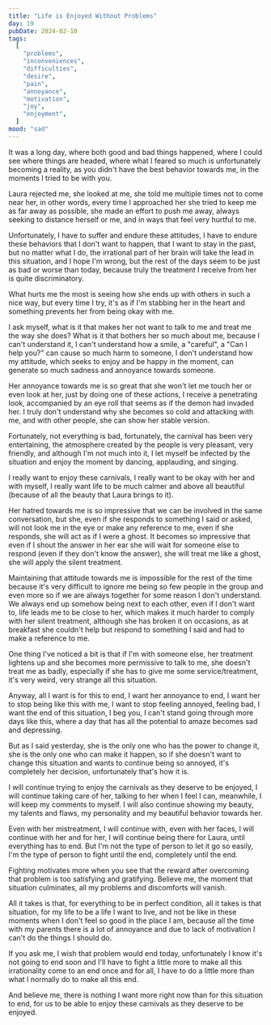 ```yaml
---
title: "Life is Enjoyed Without Problems"
day: 19
pubDate: 2024-02-10
tags:
  [
    "problems",
    "inconveniences",
    "difficulties",
    "desire",
    "pain",
    "annoyance",
    "motivation",
    "joy",
    "enjoyment",
  ]
mood: "sad"
---
```


It was a long day, where both good and bad things happened, where I could see where things are headed, where what I feared so much is unfortunately becoming a reality, as you didn't have the best behavior towards me, in the moments I tried to be with you.

Laura rejected me, she looked at me, she told me multiple times not to come near her, in other words, every time I approached her she tried to keep me as far away as possible, she made an effort to push me away, always seeking to distance herself or me, and in ways that feel very hurtful to me.

Unfortunately, I have to suffer and endure these attitudes, I have to endure these behaviors that I don't want to happen, that I want to stay in the past, but no matter what I do, the irrational part of her brain will take the lead in this situation, and I hope I'm wrong, but the rest of the days seem to be just as bad or worse than today, because truly the treatment I receive from her is quite discriminatory.

What hurts me the most is seeing how she ends up with others in such a nice way, but every time I try, it's as if I'm stabbing her in the heart and something prevents her from being okay with me.

I ask myself, what is it that makes her not want to talk to me and treat me the way she does? What is it that bothers her so much about me, because I can't understand it, I can't understand how a smile, a "careful", a "Can I help you?" can cause so much harm to someone, I don't understand how my attitude, which seeks to enjoy and be happy in the moment, can generate so much sadness and annoyance towards someone.

Her annoyance towards me is so great that she won't let me touch her or even look at her, just by doing one of these actions, I receive a penetrating look, accompanied by an eye roll that seems as if the demon had invaded her. I truly don't understand why she becomes so cold and attacking with me, and with other people, she can show her stable version.

Fortunately, not everything is bad, fortunately, the carnival has been very entertaining, the atmosphere created by the people is very pleasant, very friendly, and although I'm not much into it, I let myself be infected by the situation and enjoy the moment by dancing, applauding, and singing.

I really want to enjoy these carnivals, I really want to be okay with her and with myself, I really want life to be much calmer and above all beautiful (because of all the beauty that Laura brings to it).

Her hatred towards me is so impressive that we can be involved in the same conversation, but she, even if she responds to something I said or asked, will not look me in the eye or make any reference to me, even if she responds, she will act as if I were a ghost. It becomes so impressive that even if I shout the answer in her ear she will wait for someone else to respond (even if they don't know the answer), she will treat me like a ghost, she will apply the silent treatment.

Maintaining that attitude towards me is impossible for the rest of the time because it's very difficult to ignore me being so few people in the group and even more so if we are always together for some reason I don't understand. We always end up somehow being next to each other, even if I don't want to, life leads me to be close to her, which makes it much harder to comply with her silent treatment, although she has broken it on occasions, as at breakfast she couldn't help but respond to something I said and had to make a reference to me.

One thing I've noticed a bit is that if I'm with someone else, her treatment lightens up and she becomes more permissive to talk to me, she doesn't treat me as badly, especially if she has to give me some service/treatment, it's very weird, very strange all this situation.

Anyway, all I want is for this to end, I want her annoyance to end, I want her to stop being like this with me, I want to stop feeling annoyed, feeling bad, I want the end of this situation, I beg you, I can't stand going through more days like this, where a day that has all the potential to amaze becomes sad and depressing.

But as I said yesterday, she is the only one who has the power to change it, she is the only one who can make it happen, so if she doesn't want to change this situation and wants to continue being so annoyed, it's completely her decision, unfortunately that's how it is.

I will continue trying to enjoy the carnivals as they deserve to be enjoyed, I will continue taking care of her, talking to her when I feel I can, meanwhile, I will keep my comments to myself. I will also continue showing my beauty, my talents and flaws, my personality and my beautiful behavior towards her.

Even with her mistreatment, I will continue with, even with her faces, I will continue with her and for her, I will continue being there for Laura, until everything has to end. But I'm not the type of person to let it go so easily, I'm the type of person to fight until the end, completely until the end.

Fighting motivates more when you see that the reward after overcoming that problem is too satisfying and gratifying. Believe me, the moment that situation culminates, all my problems and discomforts will vanish.

All it takes is that, for everything to be in perfect condition, all it takes is that situation, for my life to be a life I want to live, and not be like in these moments when I don't feel so good in the place I am, because all the time with my parents there is a lot of annoyance and due to lack of motivation I can't do the things I should do.

If you ask me, I wish that problem would end today, unfortunately I know it's not going to end soon and I'll have to fight a little more to make all this irrationality come to an end once and for all, I have to do a little more than what I normally do to make all this end.

And believe me, there is nothing I want more right now than for this situation to end, for us to be able to enjoy these carnivals as they deserve to be enjoyed.

